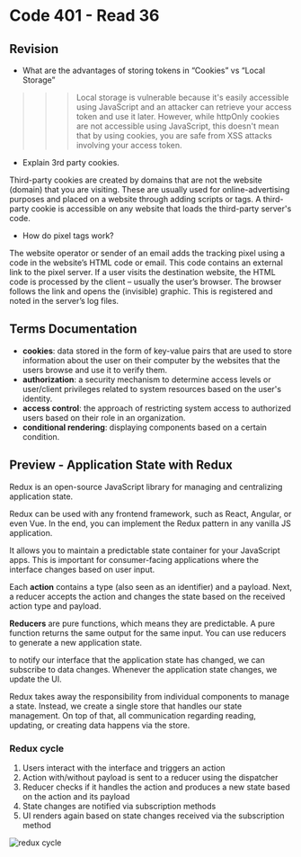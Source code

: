 # Code 401 - Read 36

## Revision

* What are the advantages of storing tokens in “Cookies” vs “Local Storage”

>>> Local storage is vulnerable because it's easily accessible using JavaScript and an attacker can retrieve your access token and use it later. However, while httpOnly cookies are not accessible using JavaScript, this doesn't mean that by using cookies, you are safe from XSS attacks involving your access token.

* Explain 3rd party cookies.

Third-party cookies are created by domains that are not the website (domain) that you are visiting. These are usually used for online-advertising purposes and placed on a website through adding scripts or tags. A third-party cookie is accessible on any website that loads the third-party server's code.

* How do pixel tags work?

The website operator or sender of an email adds the tracking pixel using a code in the website’s HTML code or email. This code contains an external link to the pixel server. If a user visits the destination website, the HTML code is processed by the client – usually the user’s browser. The browser follows the link and opens the (invisible) graphic. This is registered and noted in the server’s log files.

## Terms Documentation

* **cookies**: data stored in the form of key-value pairs that are used to store information about the user on their computer by the websites that the users browse and use it to verify them.
* **authorization**: a security mechanism to determine access levels or user/client privileges related to system resources based on the user's identity.
* **access control**: the approach of restricting system access to authorized users based on their role in an organization.
* **conditional rendering**: displaying components based on a certain condition.

## Preview - Application State with Redux

Redux is an open-source JavaScript library for managing and centralizing application state.

Redux can be used with any frontend framework, such as React, Angular, or even Vue. In the end, you can implement the Redux pattern in any vanilla JS application.

It allows you to maintain a predictable state container for your JavaScript apps. This is important for consumer-facing applications where the interface changes based on user input.

Each **action** contains a type (also seen as an identifier) and a payload. Next, a reducer accepts the action and changes the state based on the received action type and payload.

**Reducers** are pure functions, which means they are predictable. A pure function returns the same output for the same input. You can use reducers to generate a new application state.

to notify our interface that the application state has changed, we can subscribe to data changes. Whenever the application state changes, we update the UI.

Redux takes away the responsibility from individual components to manage a state. Instead, we create a single store that handles our state management. On top of that, all communication regarding reading, updating, or creating data happens via the store.

### Redux cycle

1. Users interact with the interface and triggers an action
2. Action with/without payload is sent to a reducer using the dispatcher
3. Reducer checks if it handles the action and produces a new state based on the action and its payload
4. State changes are notified via subscription methods
5. UI renders again based on state changes received via the subscription method

![redux cycle](https://res.cloudinary.com/academind-gmbh/image/upload/f_auto,q_auto:eco/dpr_2.0,w_400,c_limit,g_center/v1/academind.com/content/tutorials/reactjs-redux-vs-context-api/redux-overview)

